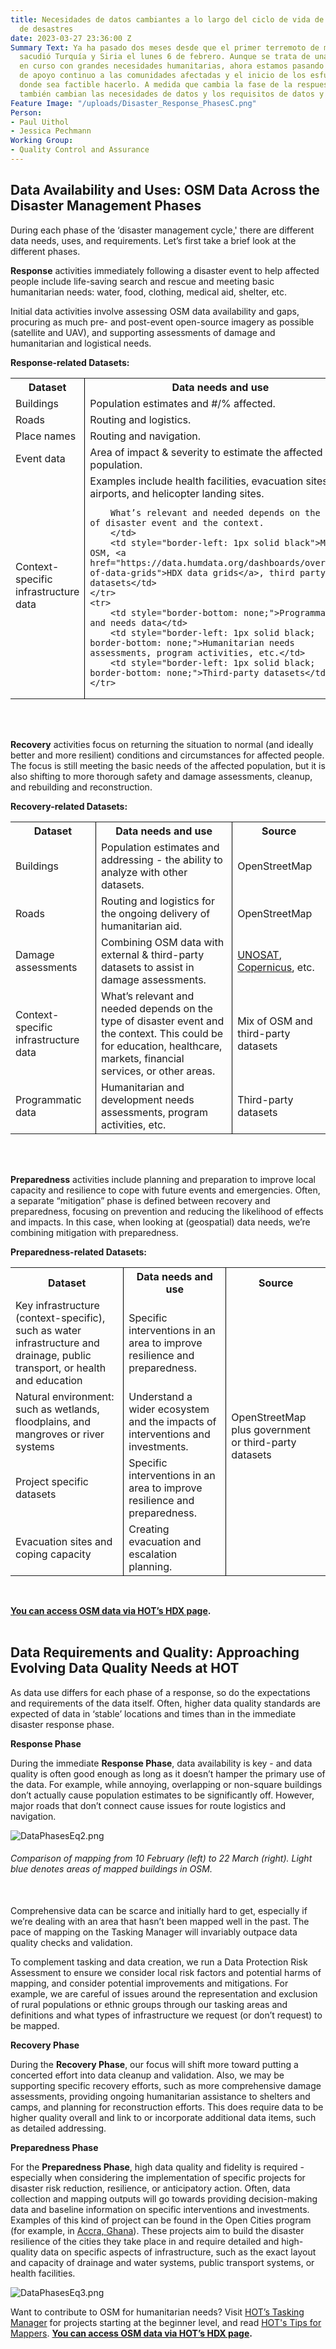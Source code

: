 ```yaml
---
title: Necesidades de datos cambiantes a lo largo del ciclo de vida de la gestión
  de desastres
date: 2023-03-27 23:36:00 Z
Summary Text: Ya ha pasado dos meses desde que el primer terremoto de magnitud 7,7
  sacudió Turquía y Siria el lunes 6 de febrero. Aunque se trata de una emergencia
  en curso con grandes necesidades humanitarias, ahora estamos pasando a una fase
  de apoyo continuo a las comunidades afectadas y el inicio de los esfuerzos de reconstrucción
  donde sea factible hacerlo. A medida que cambia la fase de la respuesta a desastres,
  también cambian las necesidades de datos y los requisitos de datos y calidad.
Feature Image: "/uploads/Disaster_Response_PhasesC.png"
Person:
- Paul Uithol
- Jessica Pechmann
Working Group:
- Quality Control and Assurance
---
```


## Data Availability and Uses: OSM Data Across the Disaster Management Phases

During each phase of the ‘disaster management cycle,' there are different data needs, uses, and requirements. Let’s first take a brief look at the different phases.

**Response** activities immediately following a disaster event to help affected people include life-saving search and rescue and meeting basic humanitarian needs: water, food, clothing, medical aid, shelter, etc.

Initial data activities involve assessing OSM data availability and gaps, procuring as much pre- and post-event open-source imagery as possible (satellite and UAV), and supporting assessments of damage and humanitarian and logistical needs.

**Response-related Datasets:**

<table style="border-bottom: none">
<tr>
<th style="border-bottom-width: 2px"><span style="font-weight: bold">Dataset</span></th>
<th style="border-left: 1px solid black; border-bottom-width: 2px"><span style="font-weight: bold">Data needs and use</span></th>
<th style="border-left: 1px solid black; border-bottom-width: 2px"><span style="font-weight: bold">Source</span></th>
</tr>
<tr>
<td>Buildings</td>
<td style="border-left: 1px solid black">Population estimates and #/% affected.</td>
<td style="border-left: 1px solid black">OpenStreetMap</td>
</tr>
<tr>
<td>Roads</td>
<td style="border-left: 1px solid black">Routing and logistics.</td>
<td style="border-left: 1px solid black">OpenStreetMap</td>
</tr>
<tr>
<td>Place names</td>
<td style="border-left: 1px solid black">Routing and navigation.</td>
<td style="border-left: 1px solid black">OpenStreetMap</td>
</tr>
<tr>
<td>Event data</td>
<td style="border-left: 1px solid black">Area of impact & severity to estimate the affected population.</td>
<td style="border-left: 1px solid black"><a href="https://www.gdacs.org/">GDACS</a></td>
</tr>
<tr>
<td>Context-specific infrastructure data</td>
<td style="border-left: 1px solid black">Examples include health facilities, evacuation sites, airports, and helicopter landing sites.

        What’s relevant and needed depends on the type of disaster event and the context.
        </td>
        <td style="border-left: 1px solid black">Mix of OSM, <a href="https://data.humdata.org/dashboards/overview-of-data-grids">HDX data grids</a>, third party datasets</td>
    </tr>
    <tr>
        <td style="border-bottom: none;">Programmatic and needs data</td>
        <td style="border-left: 1px solid black; border-bottom: none;">Humanitarian needs assessments, program activities, etc.</td>
        <td style="border-left: 1px solid black; border-bottom: none;">Third-party datasets</td>
    </tr>

</table>
<br><br>

**Recovery** activities focus on returning the situation to normal (and ideally better and more resilient) conditions and circumstances for affected people. The focus is still meeting the basic needs of the affected population, but it is also shifting to more thorough safety and damage assessments, cleanup, and rebuilding and reconstruction.

**Recovery-related Datasets:**

<table style="border-bottom: none">
<tr>
<th style="border-bottom-width: 2px"><span style="font-weight: bold">Dataset</span></th>
<th style="border-left: 1px solid black; border-bottom-width: 2px"><span style="font-weight: bold">Data needs and use</span></th>
<th style="border-left: 1px solid black; border-bottom-width: 2px"><span style="font-weight: bold">Source</span></th>
</tr>
<tr>
<td>Buildings</td>
<td style="border-left: 1px solid black">Population estimates and addressing - the ability to analyze with other datasets.</td>
<td style="border-left: 1px solid black">OpenStreetMap</td>
</tr>
<tr>
<td>Roads</td>
<td style="border-left: 1px solid black">Routing and logistics for the ongoing delivery of humanitarian aid.</td>
<td style="border-left: 1px solid black">OpenStreetMap</td>
</tr>
<tr>
<td>Damage assessments</td>
<td style="border-left: 1px solid black">Combining OSM data with external & third-party datasets to assist in damage assessments.</td>
<td style="border-left: 1px solid black"><a href="https://unosat.org/products/">UNOSAT</a>, <a href="https://emergency.copernicus.eu/mapping/copernicus-emergency-management-service#zoom=3&lat=0.62225&lon=-2.25351&layers=0BT00">Copernicus</a>, etc.</td>
</tr>
<tr>
<td>Context-specific infrastructure data</td>
<td style="border-left: 1px solid black">What’s relevant and needed depends on the type of disaster event and the context. This could be for education, healthcare, markets, financial services, or other areas.</td>
<td style="border-left: 1px solid black">Mix of OSM and third-party datasets</td>
</tr>
<tr>
<td style="border-bottom: none;">Programmatic data</td>
<td style="border-left: 1px solid black; border-bottom: none;">Humanitarian and development needs assessments, program activities, etc.</td>
<td style="border-left: 1px solid black; border-bottom: none;">Third-party datasets</td>
</tr>
</table>
<br><br>

**Preparedness** activities include planning and preparation to improve local capacity and resilience to cope with future events and emergencies. Often, a separate “mitigation” phase is defined between recovery and preparedness, focusing on prevention and reducing the likelihood of effects and impacts. In this case, when looking at (geospatial) data needs, we’re combining mitigation with preparedness.

**Preparedness-related Datasets:**

<table style="border-bottom: none">
<tr>
<th style="border-bottom-width: 2px"><span style="font-weight: bold">Dataset</span></th>
<th style="border-left: 1px solid black; border-bottom-width: 2px"><span style="font-weight: bold">Data needs and use</span></th>
<th style="border-left: 1px solid black; border-bottom-width: 2px"><span style="font-weight: bold">Source</span></th>
</tr>
<tr>
<td>Key infrastructure (context-specific), such as water infrastructure and drainage, public transport, or health and education</td>
<td style="border-left: 1px solid black">Specific interventions in an area to improve resilience and preparedness.</td>
<td style="border-left: 1px solid black; border-bottom: none" rowspan="4">OpenStreetMap plus government or third-party datasets</td>
</tr>
<tr>
<td>Natural environment: such as wetlands, floodplains, and mangroves or river systems</td>
<td style="border-left: 1px solid black">Understand a wider ecosystem and the impacts of interventions and investments.</td>
</tr>
<tr>
<td>Project specific datasets</td>
<td style="border-left: 1px solid black">Specific interventions in an area to improve resilience and preparedness.</td>
</tr>
<tr>
<td style="border-bottom: none;">Evacuation sites and coping capacity</td>
<td style="border-left: 1px solid black; border-bottom: none;">Creating evacuation and escalation planning.</td>
</tr>
</table>
<br>

**[You can access OSM data via HOT’s HDX page](https://data.humdata.org/organization/hot.).**
<br><br>

## Data Requirements and Quality: Approaching Evolving Data Quality Needs at HOT

As data use differs for each phase of a response, so do the expectations and requirements of the data itself. Often, higher data quality standards are expected of data in ‘stable’ locations and times than in the immediate disaster response phase.

**Response Phase**

During the immediate **Response Phase**, data availability is key - and data quality is often good enough as long as it doesn’t hamper the primary use of the data. For example, while annoying, overlapping or non-square buildings don’t actually cause population estimates to be significantly off. However, major roads that don’t connect cause issues for route logistics and navigation.

![DataPhasesEq2.png](/uploads/DataPhasesEq2.png)
<figcaption align = "left"><h6>Comparison of mapping from 10 February (left) to 22 March (right). Light blue denotes areas of mapped buildings in OSM.</h6></figcaption>
<br>
Comprehensive data can be scarce and initially hard to get, especially if we’re dealing with an area that hasn’t been mapped well in the past. The pace of mapping on the Tasking Manager will invariably outpace data quality checks and validation.

To complement tasking and data creation, we run a Data Protection Risk Assessment to ensure we consider local risk factors and potential harms of mapping, and consider potential improvements and mitigations. For example, we are careful of issues around the representation and exclusion of rural populations or ethnic groups through our tasking areas and definitions and what types of infrastructure we request (or don’t request) to be mapped.

**Recovery Phase**

During the **Recovery Phase**, our focus will shift more toward putting a concerted effort into data cleanup and validation. Also, we may be supporting specific recovery efforts, such as more comprehensive damage assessments, providing ongoing humanitarian assistance to shelters and camps, and planning for reconstruction efforts. This does require data to be higher quality overall and link to or incorporate additional data items, such as detailed addressing.

**Preparedness Phase**

For the **Preparedness Phase**, high data quality and fidelity is required - especially when considering the implementation of specific projects for disaster risk reduction, resilience, or anticipatory action. Often, data collection and mapping outputs will go towards providing decision-making data and baseline information on specific interventions and investments. Examples of this kind of project can be found in the Open Cities program (for example, in [Accra, Ghana](https://www.hotosm.org/projects/open-cities-africa-accra-city-project-ghana/)). These projects aim to build the disaster resilience of the cities they take place in and require detailed and high-quality data on specific aspects of infrastructure, such as the exact layout and capacity of drainage and water systems, public transport systems, or health facilities.

![DataPhasesEq3.png](/uploads/DataPhasesEq3.png)

Want to contribute to OSM for humanitarian needs? Visit [HOT’s Tasking Manager](https://tasks.hotosm.org/explore) for projects starting at the beginner level, and read [HOT's Tips for Mappers](https://www.hotosm.org/updates/tips-for-mappers-from-the-hot-data-team/).
**[You can access OSM data via HOT’s HDX page](https://data.humdata.org/organization/hot.).**
